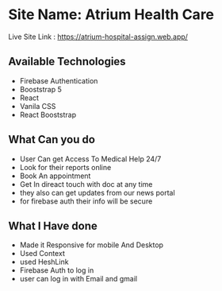 # Site Name: Atrium Health Care

Live Site Link : https://atrium-hospital-assign.web.app/


## Available Technologies

- Firebase Authentication
- Booststrap 5
- React
- Vanila CSS
- React Booststrap

## What Can you do 

- User Can get Access To Medical Help 24/7
- Look for their reports online
- Book An appointment
- Get In direact touch with doc at any time
- they also can get updates from our news portal
- for firebase auth their info will be secure

## What I Have done

- Made it Responsive for mobile And Desktop
- Used Context 
- used HeshLink
- Firebase Auth to log in
- user can log in with Email and gmail



